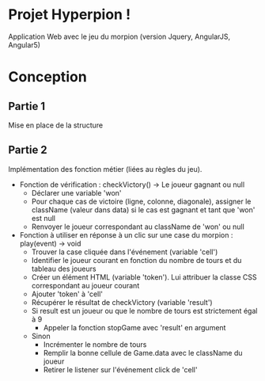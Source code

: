 # Projet Hyperpion !
Application Web avec le jeu du morpion (version Jquery, AngularJS, Angular5)

# Conception
## Partie 1
Mise en place de la structure

## Partie 2
Implémentation des fonction métier (liées au règles du jeu).

* Fonction de vérification : checkVictory() -> Le joueur gagnant ou null
  - Déclarer une variable 'won'
  - Pour chaque cas de victoire (ligne, colonne, diagonale), assigner le className (valeur dans data) si le cas est gagnant et tant que 'won' est null
  - Renvoyer le joueur correspondant au className de 'won' ou null
* Fonction à utiliser en réponse à un clic sur une case du morpion : play(event) -> void
  - Trouver la case cliquée dans l'événement (variable 'cell')
  - Identifier le joueur courant en fonction du nombre de tours et du tableau des joueurs
  - Créer un élément HTML (variable 'token'). Lui attribuer la classe CSS correspondant au joueur courant
  - Ajouter 'token' à 'cell'
  - Récupérer le résultat de checkVictory (variable 'result')
  - Si result est un joueur ou que le nombre de tours est strictement égal à 9
    - Appeler la fonction stopGame avec 'result' en argument
  - Sinon
    - Incrémenter le nombre de tours
    - Remplir la bonne cellule de Game.data avec le className du joueur
    - Retirer le listener sur l'événement click de 'cell'
